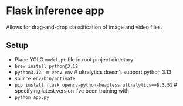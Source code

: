 # Flask inference app

Allows for drag-and-drop classification of image and video files.

## Setup

* Place YOLO `model.pt` file in root project directory
* `brew install python@3.12`
* `python3.12 -m venv env`  # ultralytics doesn't support python 3.13
* `source env/bin/activate`
* `pip install flask opencv-python-headless ultralytics==8.3.51` # specifying latest version I've been training with
* `python app.py`
